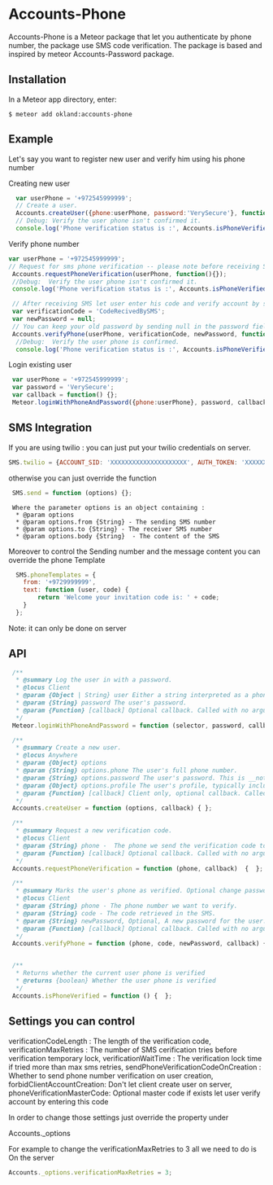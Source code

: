 Accounts-Phone
=========================

Accounts-Phone is a Meteor package that let you authenticate by phone number, the package use SMS code verification.
The package is based and inspired by meteor Accounts-Password package.

## Installation

In a Meteor app directory, enter:

```
$ meteor add okland:accounts-phone
```


## Example

Let's say you want to register new user and verify him using his phone number

Creating new user
```js
  var userPhone = '+972545999999';
  // Create a user.
  Accounts.createUser({phone:userPhone, password:'VerySecure'}, function (){});
  // Debug: Verify the user phone isn't confirmed it.
  console.log('Phone verification status is :', Accounts.isPhoneVerified());
```

Verify phone number
```js
var userPhone = '+972545999999';
// Request for sms phone verification -- please note before receiving SMS you should Follow the SMS Integration tutorial below
 Accounts.requestPhoneVerification(userPhone, function(){});
 //Debug:  Verify the user phone isn't confirmed it.
 console.log('Phone verification status is :', Accounts.isPhoneVerified());

 // After receiving SMS let user enter his code and verify account by sending it to the server
 var verificationCode = 'CodeRecivedBySMS';
 var newPassword = null;
 // You can keep your old password by sending null in the password field
 Accounts.verifyPhone(userPhone, verificationCode, newPassword, function(){});
  //Debug:  Verify the user phone is confirmed.
  console.log('Phone verification status is :', Accounts.isPhoneVerified());
```

Login existing user

```js
 var userPhone = '+972545999999';
 var password = 'VerySecure';
 var callback = function() {};
 Meteor.loginWithPhoneAndPassword({phone:userPhone}, password, callback);
```



## SMS Integration

If you are using twilio :
 you can just put your twilio credentials on server.
```js
SMS.twilio = {ACCOUNT_SID: 'XXXXXXXXXXXXXXXXXXXXX', AUTH_TOKEN: 'XXXXXXXXXXXXXXXXXXXX'};
```

otherwise you can just override the function
```js
 SMS.send = function (options) {};
```
     Where the parameter options is an object containing :
      * @param options
      * @param options.from {String} - The sending SMS number
      * @param options.to {String} - The receiver SMS number
      * @param options.body {String}  - The content of the SMS

Moreover to control the Sending number and the message content you can override the phone Template

```js
  SMS.phoneTemplates = {
    from: '+9729999999',
    text: function (user, code) {
        return 'Welcome your invitation code is: ' + code;
    }
  };
```

 Note: it can only be done on server





## API
```js
 /**
  * @summary Log the user in with a password.
  * @locus Client
  * @param {Object | String} user Either a string interpreted as a phone; or an object with a single key: `phone` or `id`.
  * @param {String} password The user's password.
  * @param {Function} [callback] Optional callback. Called with no arguments on success, or with a single `Error` argument on failure.
  */
 Meteor.loginWithPhoneAndPassword = function (selector, password, callback) {  };

 /**
  * @summary Create a new user.
  * @locus Anywhere
  * @param {Object} options
  * @param {String} options.phone The user's full phone number.
  * @param {String} options.password The user's password. This is __not__ sent in plain text over the wire.
  * @param {Object} options.profile The user's profile, typically including the `name` field.
  * @param {Function} [callback] Client only, optional callback. Called with no arguments on success, or with a single `Error` argument on failure.
  */
 Accounts.createUser = function (options, callback) { };

 /**
  * @summary Request a new verification code.
  * @locus Client
  * @param {String} phone -  The phone we send the verification code to.
  * @param {Function} [callback] Optional callback. Called with no arguments on success, or with a single `Error` argument on failure.
  */
 Accounts.requestPhoneVerification = function (phone, callback)  {  };

 /**
  * @summary Marks the user's phone as verified. Optional change passwords, Logs the user in afterwards..
  * @locus Client
  * @param {String} phone - The phone number we want to verify.
  * @param {String} code - The code retrieved in the SMS.
  * @param {String} newPassword, Optional, A new password for the user. This is __not__ sent in plain text over the wire.
  * @param {Function} [callback] Optional callback. Called with no arguments on success, or with a single `Error` argument on failure.
  */
 Accounts.verifyPhone = function (phone, code, newPassword, callback) {...};


 /**
  * Returns whether the current user phone is verified
  * @returns {boolean} Whether the user phone is verified
  */
 Accounts.isPhoneVerified = function () {  };

```




 ## Settings you can control

 verificationCodeLength    : The length of the verification code,
 verificationMaxRetries    : The number of SMS cerification tries before verification temporary lock,
 verificationWaitTime      : The verification lock time if tried more than max sms retries,
 sendPhoneVerificationCodeOnCreation  : Whether to send phone number verification on user creation,
 forbidClientAccountCreation: Don't let client create user on server,
 phoneVerificationMasterCode: Optional master code if exists let user verify account by entering this code


 In order to change those settings just override the property under

 Accounts._options

 For example to change the verificationMaxRetries to 3 all we need to do is
 On the server
```js
Accounts._options.verificationMaxRetries = 3;
```



